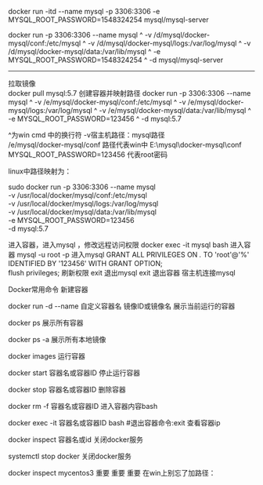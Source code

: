 docker run -itd --name mysql -p 3306:3306 -e MYSQL_ROOT_PASSWORD=1548324254 mysql/mysql-server



docker run -p 3306:3306 --name mysql ^
-v /d/mysql/docker-mysql/conf:/etc/mysql ^
-v /d/mysql/docker-mysql/logs:/var/log/mysql ^
-v /d/mysql/docker-mysql/data:/var/lib/mysql ^
-e MYSQL_ROOT_PASSWORD=1548324254 ^
-d mysql/mysql-server







---------------------------------------------------
拉取镜像  
docker pull mysql:5.7
创建容器并映射路径 
docker run -p 3306:3306 --name mysql ^
-v /e/mysql/docker-mysql/conf:/etc/mysql ^
-v /e/mysql/docker-mysql/logs:/var/log/mysql ^
-v /e/mysql/docker-mysql/data:/var/lib/mysql ^
-e MYSQL_ROOT_PASSWORD=123456 ^
-d mysql:5.7

^为win cmd 中的换行符   -v宿主机路径：mysql路径  
/e/mysql/docker-mysql/conf 路径代表win中 E:\mysql\docker-mysql\conf
MYSQL_ROOT_PASSWORD=123456  代表root密码

linux中路径映射为：

sudo docker run -p 3306:3306 --name mysql \
-v /usr/local/docker/mysql/conf:/etc/mysql \
-v /usr/local/docker/mysql/logs:/var/log/mysql \
-v /usr/local/docker/mysql/data:/var/lib/mysql \
-e MYSQL_ROOT_PASSWORD=123456 \
-d mysql:5.7


进入容器，进入mysql ，修改远程访问权限
docker exec -it mysql bash   进入容器
mysql -u root -p    进入mysql
GRANT ALL PRIVILEGES ON *.* TO 'root'@'%' IDENTIFIED BY '123456' WITH GRANT OPTION;   
flush privileges;   刷新权限
exit 退出mysql  exit  退出容器
宿主机连接mysql

 

 

Docker常用命令
新建容器

docker run -d --name 自定义容器名 镜像ID或镜像名
展示当前运行的容器

docker ps
展示所有容器

docker ps -a
展示所有本地镜像

docker images
运行容器

docker start 容器名或容器ID
停止运行容器

docker stop 容器名或容器ID
删除容器

docker rm -f 容器名或容器ID
进入容器内容bash

docker exec -it 容器名或容器ID bash
#退出容器命令:exit
查看容器ip

docker inspect 容器名或id
关闭docker服务

systemctl stop docker
关闭docker服务

docker inspect mycentos3
重要  重要  重要
在win上别忘了加路径：

 